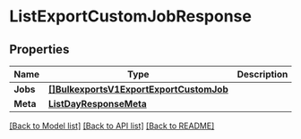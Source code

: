 # ListExportCustomJobResponse

## Properties

Name | Type | Description | Notes
------------ | ------------- | ------------- | -------------
**Jobs** | [**[]BulkexportsV1ExportExportCustomJob**](BulkexportsV1ExportExportCustomJob.md) |  |[optional] 
**Meta** | [**ListDayResponseMeta**](ListDayResponseMeta.md) |  |[optional] 

[[Back to Model list]](../README.md#documentation-for-models) [[Back to API list]](../README.md#documentation-for-api-endpoints) [[Back to README]](../README.md)



